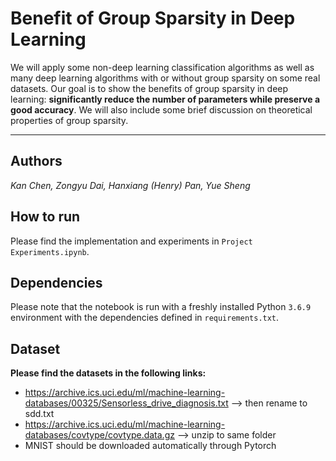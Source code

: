 # Benefit of Group Sparsity in Deep Learning

We will apply some non-deep learning classification algorithms as well as many deep learning algorithms with or without group sparsity on some real datasets. Our goal is to show the benefits of group sparsity in deep learning: **significantly reduce the number of parameters while preserve a good accuracy**. We will also include some brief discussion on theoretical properties of group sparsity.

---

## Authors
*Kan Chen, Zongyu Dai, Hanxiang (Henry) Pan, Yue Sheng*


## How to run

Please find the implementation and experiments in `Project Experiments.ipynb`.


## Dependencies

Please note that the notebook is run with a freshly installed Python `3.6.9` environment with the dependencies defined in `requirements.txt`.



## Dataset

**Please find the datasets in the following links:**
- https://archive.ics.uci.edu/ml/machine-learning-databases/00325/Sensorless_drive_diagnosis.txt --> then rename to sdd.txt
- https://archive.ics.uci.edu/ml/machine-learning-databases/covtype/covtype.data.gz --> unzip to same folder
- MNIST should be downloaded automatically through Pytorch
